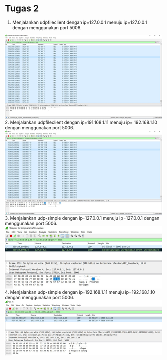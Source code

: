 <h1>Tugas 2</h1>

1. Menjalankan udpfileclient dengan ip=127.0.0.1 menuju ip=127.0.0.1 dengan menggunakan port 5006.
<img src="Foto/Foto wireshark udpfileclient local.JPG" >
2. Menjalankan udpfileclient dengan ip=191.168.1.11 menuju ip= 192.168.1.10 dengan menggunakan port 5006.
<img src="Foto/Foto wireshark udpfileclient wifi.JPG" >
3. Menjalankan udp-simple dengan ip=127.0.0.1 menuju ip=127.0.0.1 dengan menggunakan port 5006.
<img src="Foto/Foto wireshark udp_simpel local.JPG" >
4. Menjalankan udp-simple dengan ip=192.168.1.11 menuju ip=192.168.1.10 dengan menggunakan port 5006.
<img src="Foto/Foto wireshark udp_simple wifi.JPG" >
